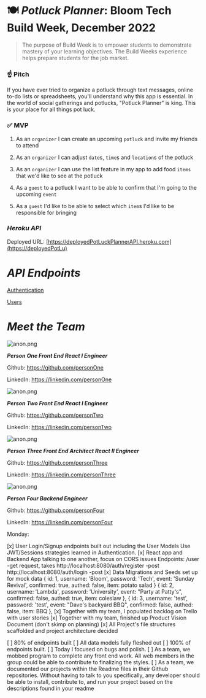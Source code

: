 # 🍽 *Potluck Planner*: Bloom Tech Build Week, December 2022

> The purpose of Build Week is to empower students to demonstrate mastery of your learning objectives. The Build Weeks experience helps prepare students for the job market.
> 

### ☝️ **Pitch**

If you have ever tried to organize a potluck through text messages, online to-do lists or spreadsheets, you'll understand why this app is essential. In the world of social gatherings and potlucks, "Potluck Planner" is king. This is your place for all things pot luck.

### ✅  **MVP**

1. As an `organizer` I can create an upcoming `potluck` and invite my friends to attend

2. As an `organizer` I can adjust `date`s, `time`s and `location`s of the potluck

3. As an `organizer` I can use the list feature in my app to add food `items` that we'd like to see at the potluck

4. As a `guest` to a potluck I want to be able to confirm that I'm going to the upcoming `event`

5. As a `guest` I'd like to be able to select which `item`s I'd like to be responsible for bringing

### *Heroku API*

Deployed URL: [https://deployedPotLuckPlannerAPI.heroku.com](https://deployedPotLu)

# *API Endpoints*

[Authentication](https://www.notion.so/42ba18c80d6a42de97fbe6243ca275f7)

[Users](https://www.notion.so/d839a0d8125540b78623013cbc28a42f)

# *Meet the Team*

![anon.png](https://s3-us-west-2.amazonaws.com/secure.notion-static.com/6dde1f29-ec42-45ff-b151-574c24bf60b4/anon.png)

***Person One 
Front End React I Engineer***

Github: https://github.com/personOne

LinkedIn: https://linkedin.com/personOne

![anon.png](https://s3-us-west-2.amazonaws.com/secure.notion-static.com/6dde1f29-ec42-45ff-b151-574c24bf60b4/anon.png)

***Person Two 
Front End React I Engineer***

Github: https://github.com/personTwo

LinkedIn: https://linkedin.com/personTwo

![anon.png](https://s3-us-west-2.amazonaws.com/secure.notion-static.com/6dde1f29-ec42-45ff-b151-574c24bf60b4/anon.png)

***Person Three 
Front End Architect  React II Engineer***

Github: https://github.com/personThree

LinkedIn: https://linkedin.com/personThree

![anon.png](https://s3-us-west-2.amazonaws.com/secure.notion-static.com/6dde1f29-ec42-45ff-b151-574c24bf60b4/anon.png)

***Person Four 
Backend Engineer***

Github: https://github.com/personFour

LinkedIn: https://linkedin.com/personFour


Monday:

[x] User Login/Signup endpoints built out including the User Models Use JWT/Sessions strategies learned in Authentication.
[x] React app and Backend App talking to one another, focus on CORS issues
        Endpoints:
                /user -get request, takes
                http://localhost:8080/auth/register -post
                http://localhost:8080/auth/login -post
[x] Data Migrations and Seeds set up for mock data
        {
                id: 1, 
                username: 'Bloom', 
                password: 'Tech', 
                event: 'Sunday Revival',
                confirmed: true,
                authed: false,
                item: potato salad
        }
        {
                id: 2, 
                username: 'Lambda', 
                password: 'University',
                event: "Party at Patty's",
                confirmed: false,
                authed: true,
                item: coleslaw
        }, 
        {
                id: 3, 
                username: 'test', 
                password: 'test',
                event: "Dave's backyard BBQ",
                confirmed: false,
                authed: false,
                item: BBQ
        }, 
[x] Together with my team, I populated backlog on Trello with user stories
[x] Together with my team, finished up Product Vision Document (don't skimp on planning)
[x] All Project's file structures scaffolded and project architecture decided

[ ] 80% of endpoints built
[ ] All data models fully fleshed out
[ ] 100% of endpoints built.
[ ] Today I focused on bugs and polish.
[ ] As a team, we mobbed program to complete any front end work. All web members in the group could be able to contribute to finalizing the styles.
[ ] As a team, we documented our projects within the Readme files in their Github repositories. Without having to talk to you specifically, any developer should be able to install, contribute to, and run your project based on the descriptions found in your readme